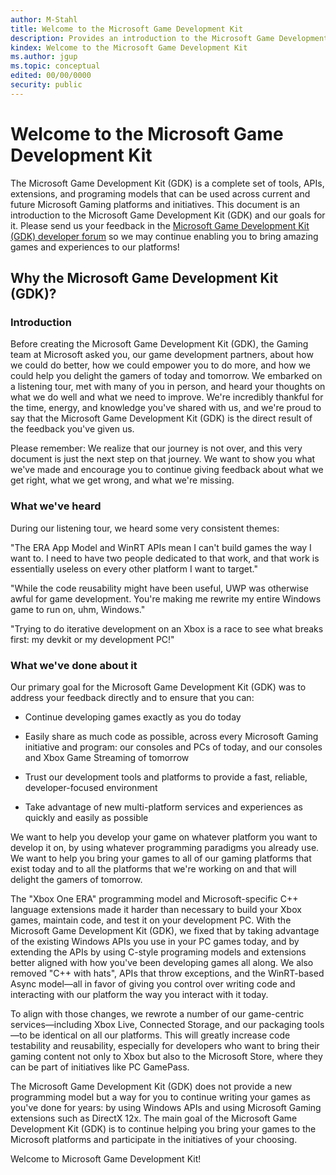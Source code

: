 ```yaml
---
author: M-Stahl
title: Welcome to the Microsoft Game Development Kit
description: Provides an introduction to the Microsoft Game Development Kit.
kindex: Welcome to the Microsoft Game Development Kit
ms.author: jgup
ms.topic: conceptual
edited: 00/00/0000
security: public
---
```


# Welcome to the Microsoft Game Development Kit

The Microsoft Game Development Kit (GDK) is a complete set of tools, APIs, extensions, and programing models that can be used across current and future Microsoft Gaming platforms and initiatives. This document is an introduction to the Microsoft Game Development Kit (GDK) and our goals for it. Please send us your feedback in the [Microsoft Game Development Kit (GDK) developer forum](https://aka.ms/gdkforum) so we may continue enabling you to bring amazing games and experiences to our platforms!


## Why the Microsoft Game Development Kit (GDK)?

### Introduction

Before creating the Microsoft Game Development Kit (GDK), the Gaming team at Microsoft asked you, our game development partners, about how we could do better, how we could empower you to do more, and how we could help you delight the gamers of today and tomorrow. We embarked on a listening tour, met with many of you in person, and heard your thoughts on what we do well and what we need to improve. We're incredibly thankful for the time, energy, and knowledge you've shared with us, and we're proud to say that the Microsoft Game Development Kit (GDK) is the direct result of the feedback you've given us.

Please remember: We realize that our journey is not over, and this very document is just the next step on that journey. We want to show you what we've made and encourage you to continue giving feedback about what we get right, what we get wrong, and what we're missing.

### What we've heard

During our listening tour, we heard some very consistent themes:

"The ERA App Model and WinRT APIs mean I can't build games the way I want to. I need to have two people dedicated to that work, and that work is essentially useless on every other platform I want to target."

"While the code reusability might have been useful, UWP was otherwise awful for game development. You're making me rewrite my entire Windows game to run on, uhm, Windows."

"Trying to do iterative development on an Xbox is a race to see what breaks first: my devkit or my development PC!"

### What we've done about it

Our primary goal for the Microsoft Game Development Kit (GDK) was to address your feedback directly and to ensure that you can:

* Continue developing games exactly as you do today

* Easily share as much code as possible, across every Microsoft Gaming initiative and program: our consoles and PCs of today, and our consoles and Xbox Game Streaming of tomorrow

* Trust our development tools and platforms to provide a fast, reliable, developer-focused environment

* Take advantage of new multi-platform services and experiences as quickly and easily as possible

We want to help you develop your game on whatever platform you want to develop it on, by using whatever programming paradigms you already use. We want to help you bring your games to all of our gaming platforms that exist today and to all the platforms that we're working on and that will delight the gamers of tomorrow.

The "Xbox One ERA" programming model and Microsoft-specific C++ language extensions made it harder than necessary to build your Xbox games, maintain code, and test it on your development PC. With the Microsoft Game Development Kit (GDK), we fixed that by taking advantage of the existing Windows APIs you use in your PC games today, and by extending the APIs by using C-style programing models and extensions better aligned with how you've been developing games all along. We also removed "C++ with hats", APIs that throw exceptions, and the WinRT-based Async model&mdash;all in favor of giving you control over writing code and interacting with our platform the way you interact with it today.

To align with those changes, we rewrote a number of our game-centric services&mdash;including Xbox Live, Connected Storage, and our packaging tools&mdash;to be identical on all our platforms. This will greatly increase code testability and reusability, especially for developers who want to bring their gaming content not only to Xbox but also to the Microsoft Store, where they can be part of initiatives like PC GamePass.

The Microsoft Game Development Kit (GDK) does not provide a new programming model but a way for you to continue writing your games as you've done for years: by using Windows APIs and using Microsoft Gaming extensions such as DirectX 12x. The main goal of the Microsoft Game Development Kit (GDK) is to continue helping you bring your games to the Microsoft platforms and participate in the initiatives of your choosing.

Welcome to Microsoft Game Development Kit!
